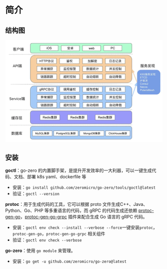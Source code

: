 # 简介

## 结构图

![image-20240623211959827](./assets/image-20240623211959827.png)

## 安装

**goctl**：go-zero 的内置脚手架，是提升开发效率的一大利器，可以一键生成代码、文档、部署 k8s yaml、dockerfile 等

- 安装：`go install github.com/zeromicro/go-zero/tools/goctl@latest`
- 验证：`goctl --version`

**protoc**：用于生成代码的工具，它可以根据 proto 文件生成C++、Java、Python、Go、PHP 等多重语言的代码，而 gRPC 的代码生成还依赖 [protoc-gen-go](https://github.com/golang/protobuf/tree/master/protoc-gen-go)，[protoc-gen-go-grpc](https://pkg.go.dev/google.golang.org/grpc/cmd/protoc-gen-go-grpc) 插件来配合生成 Go 语言的 gRPC 代码。

- 安装：`goctl env check --install --verbose --force`一键安装`protoc`，`protoc-gen-go`，`protoc-gen-go-grpc` 相关组件
- 验证：`goctl env check --verbose`

**go-zero**：使用 `go module` 来管理。

- 安装：`go get -u github.com/zeromicro/go-zero@latest`



